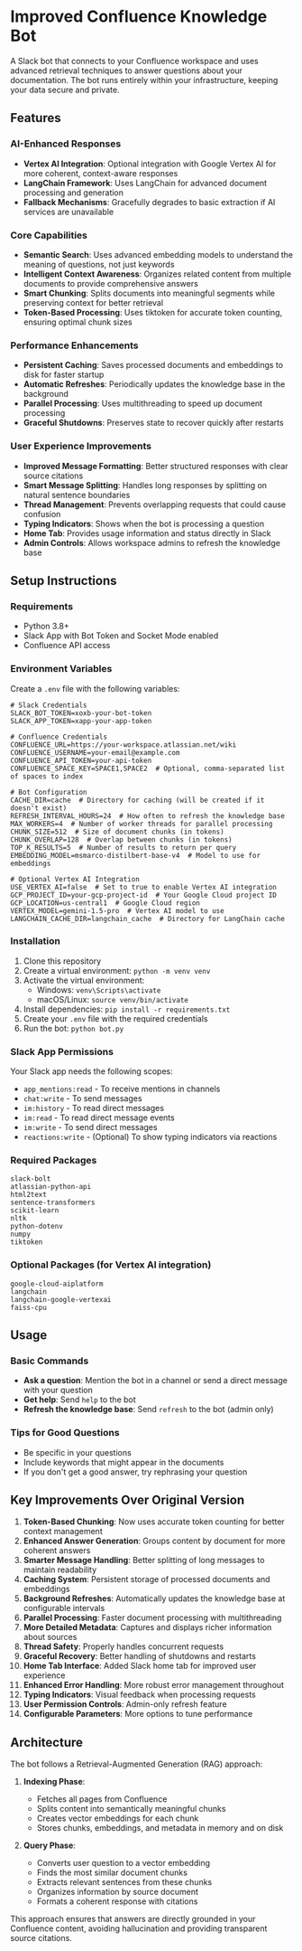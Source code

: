 # Improved Confluence Knowledge Bot

A Slack bot that connects to your Confluence workspace and uses advanced retrieval techniques to answer questions about your documentation. The bot runs entirely within your infrastructure, keeping your data secure and private.

## Features

### AI-Enhanced Responses
- **Vertex AI Integration**: Optional integration with Google Vertex AI for more coherent, context-aware responses
- **LangChain Framework**: Uses LangChain for advanced document processing and generation
- **Fallback Mechanisms**: Gracefully degrades to basic extraction if AI services are unavailable

### Core Capabilities
- **Semantic Search**: Uses advanced embedding models to understand the meaning of questions, not just keywords
- **Intelligent Context Awareness**: Organizes related content from multiple documents to provide comprehensive answers
- **Smart Chunking**: Splits documents into meaningful segments while preserving context for better retrieval
- **Token-Based Processing**: Uses tiktoken for accurate token counting, ensuring optimal chunk sizes

### Performance Enhancements
- **Persistent Caching**: Saves processed documents and embeddings to disk for faster startup
- **Automatic Refreshes**: Periodically updates the knowledge base in the background
- **Parallel Processing**: Uses multithreading to speed up document processing
- **Graceful Shutdowns**: Preserves state to recover quickly after restarts

### User Experience Improvements
- **Improved Message Formatting**: Better structured responses with clear source citations
- **Smart Message Splitting**: Handles long responses by splitting on natural sentence boundaries
- **Thread Management**: Prevents overlapping requests that could cause confusion
- **Typing Indicators**: Shows when the bot is processing a question
- **Home Tab**: Provides usage information and status directly in Slack
- **Admin Controls**: Allows workspace admins to refresh the knowledge base

## Setup Instructions

### Requirements
- Python 3.8+
- Slack App with Bot Token and Socket Mode enabled
- Confluence API access

### Environment Variables
Create a `.env` file with the following variables:

```
# Slack Credentials
SLACK_BOT_TOKEN=xoxb-your-bot-token
SLACK_APP_TOKEN=xapp-your-app-token

# Confluence Credentials
CONFLUENCE_URL=https://your-workspace.atlassian.net/wiki
CONFLUENCE_USERNAME=your-email@example.com
CONFLUENCE_API_TOKEN=your-api-token
CONFLUENCE_SPACE_KEY=SPACE1,SPACE2  # Optional, comma-separated list of spaces to index

# Bot Configuration
CACHE_DIR=cache  # Directory for caching (will be created if it doesn't exist)
REFRESH_INTERVAL_HOURS=24  # How often to refresh the knowledge base
MAX_WORKERS=4  # Number of worker threads for parallel processing
CHUNK_SIZE=512  # Size of document chunks (in tokens)
CHUNK_OVERLAP=128  # Overlap between chunks (in tokens)
TOP_K_RESULTS=5  # Number of results to return per query
EMBEDDING_MODEL=msmarco-distilbert-base-v4  # Model to use for embeddings

# Optional Vertex AI Integration
USE_VERTEX_AI=false  # Set to true to enable Vertex AI integration
GCP_PROJECT_ID=your-gcp-project-id  # Your Google Cloud project ID
GCP_LOCATION=us-central1  # Google Cloud region
VERTEX_MODEL=gemini-1.5-pro  # Vertex AI model to use
LANGCHAIN_CACHE_DIR=langchain_cache  # Directory for LangChain cache
```

### Installation
1. Clone this repository
2. Create a virtual environment: `python -m venv venv`
3. Activate the virtual environment:
   - Windows: `venv\Scripts\activate`
   - macOS/Linux: `source venv/bin/activate`
4. Install dependencies: `pip install -r requirements.txt`
5. Create your `.env` file with the required credentials
6. Run the bot: `python bot.py`

### Slack App Permissions

Your Slack app needs the following scopes:
- `app_mentions:read` - To receive mentions in channels
- `chat:write` - To send messages
- `im:history` - To read direct messages
- `im:read` - To read direct message events
- `im:write` - To send direct messages
- `reactions:write` - (Optional) To show typing indicators via reactions

### Required Packages
```
slack-bolt
atlassian-python-api
html2text
sentence-transformers
scikit-learn
nltk
python-dotenv
numpy
tiktoken
```

### Optional Packages (for Vertex AI integration)
```
google-cloud-aiplatform
langchain
langchain-google-vertexai
faiss-cpu
```

## Usage

### Basic Commands
- **Ask a question**: Mention the bot in a channel or send a direct message with your question
- **Get help**: Send `help` to the bot
- **Refresh the knowledge base**: Send `refresh` to the bot (admin only)

### Tips for Good Questions
- Be specific in your questions
- Include keywords that might appear in the documents
- If you don't get a good answer, try rephrasing your question

## Key Improvements Over Original Version

1. **Token-Based Chunking**: Now uses accurate token counting for better context management
2. **Enhanced Answer Generation**: Groups content by document for more coherent answers
3. **Smarter Message Handling**: Better splitting of long messages to maintain readability
4. **Caching System**: Persistent storage of processed documents and embeddings
5. **Background Refreshes**: Automatically updates the knowledge base at configurable intervals
6. **Parallel Processing**: Faster document processing with multithreading
7. **More Detailed Metadata**: Captures and displays richer information about sources
8. **Thread Safety**: Properly handles concurrent requests
9. **Graceful Recovery**: Better handling of shutdowns and restarts
10. **Home Tab Interface**: Added Slack home tab for improved user experience
11. **Enhanced Error Handling**: More robust error management throughout
12. **Typing Indicators**: Visual feedback when processing requests
13. **User Permission Controls**: Admin-only refresh feature
14. **Configurable Parameters**: More options to tune performance

## Architecture

The bot follows a Retrieval-Augmented Generation (RAG) approach:

1. **Indexing Phase**:
   - Fetches all pages from Confluence
   - Splits content into semantically meaningful chunks
   - Creates vector embeddings for each chunk
   - Stores chunks, embeddings, and metadata in memory and on disk

2. **Query Phase**:
   - Converts user question to a vector embedding
   - Finds the most similar document chunks
   - Extracts relevant sentences from these chunks
   - Organizes information by source document
   - Formats a coherent response with citations

This approach ensures that answers are directly grounded in your Confluence content, avoiding hallucination and providing transparent source citations.
